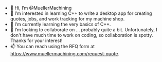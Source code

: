 - 👋 Hi, I’m @MuellerMachining
- 👀 I’m interested in learning C++ to write a desktop app for creating quotes, jobs, and work tracking for my machine shop.
- 🌱 I’m currently learning the very basics of C++.
- 💞️ I’m looking to collaborate on ... probably quite a bit. Unfortunately, I don't have much time to work on coding, so collaboration is spotty. Thanks for your interest!
- 📫 You can reach using the RFQ form at https://www.muellermachining.com/request-quote.

<!---
MuellerMachining/MuellerMachining is a ✨ special ✨ repository because its `README.md` (this file) appears on your GitHub profile.
You can click the Preview link to take a look at your changes.
--->
